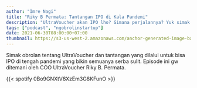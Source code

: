 ```yaml
---
author: "Imre Nagi"
title: "Riky B Permata: Tantangan IPO di Kala Pandemi"
description: "UltraVoucher akan IPO lho? Gimana perjalannya? Yuk simak!"
tags: ["podcast", "ngobrolinstartup"]
date: 2021-06-30T08:00:00+07:00
thumbnail: https://s3-us-west-2.amazonaws.com/anchor-generated-image-bank/production/podcast_uploaded_episode400/1428780/1428780-1624774136246-5bad954398688.jpg
---
```


Simak obrolan tentang UltraVoucher dan tantangan yang dilalui untuk bisa IPO di tengah pandemi yang bikin semuanya serba sulit. Episode ini gw ditemani oleh COO UltraVoucher Riky B. Permata.

{{< spotify 0Bo9GNXtV8XzEm3G8KFunO >}} 
